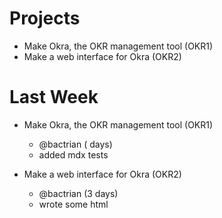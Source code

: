 # Projects

- Make Okra, the OKR management tool (OKR1)
- Make a web interface for Okra (OKR2)

# Last Week

- Make Okra, the OKR management tool (OKR1)
  - @bactrian (<X> days)
  - added mdx tests

- Make a web interface for Okra (OKR2)
  - @bactrian (3 days)
  - wrote some html
